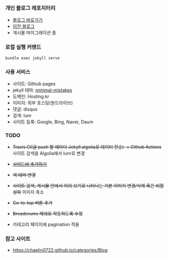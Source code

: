 ### 개인 블로그 레포지터리
- [블로그 바로가기](https://luciddevlog.kr)
- [이전 블로그](https://dearmysolitude.tistory.com/)
- 게시물 마이그레이션 중

### 로컬 실행 커맨드

```
bundle exec jekyll serve
```

### 사용 서비스
- 사이트: Github pages
- jekyll 테마: [minimal-mistakes](https://mmistakes.github.io/minimal-mistakes/)
- 도메인: Hosting.kr
- 이미지: 외부 호스팅(원드라이브)
- 댓글: disqus
- 검색: lunr
- 사이트 등록: Google, Bing, Naver, Daum

### TODO
- ~~Travis CI(글 push 할 때마다 Jekyll algolia로 데이터 전송) → Github Actions~~ 사이트 검색을 Algolia에서 lunr로 변경

- ~~[사이드바 추가하기](https://enidanny.github.io/github%20blog/github-sidebar/)~~

- ~~색 테마 변경~~

- ~~사이트 검색, 게시물 안에서 미리 보기로 나타나는 기본 이미지 변경/삭제 혹은 비활성화~~ 이미지 축소

- ~~Go-to-top 버튼 추가~~

- ~~Breadcrums 제대로 작동하도록 수정~~

- 카테고리 페이지에 pagination 적용

### 참고 사이트

- https://chaelin0722.github.io/categories/Blog